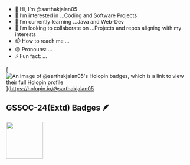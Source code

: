 - 👋 Hi, I’m @sarthakjalan05
- 👀 I’m interested in ...Coding and Software Projects
- 🌱 I’m currently learning ...Java and Web-Dev
- 💞️ I’m looking to collaborate on ...Projects and repos aligning with my interests
- 📫 How to reach me ...
- 😄 Pronouns: ...
- ⚡ Fun fact: ...

[![An image of @sarthakjalan05's Holopin badges, which is a link to view their full Holopin profile](https://holopin.me/sarthakjalan05)](https://holopin.io/@sarthakjalan05
## GSSOC-24(Extd) Badges 🪶
<div style='display:flex; align-items:center; gap: 10px;' align='center'><a href="https://gssoc.girlscript.tech/leaderboard">
<img src="https://api.badgr.io/public/assertions/wUdsglGLTeWlIUNarSHJDw?identity__email=sarthakjalan06%40gmail.com" width="100px" height="100px" />
</div>
